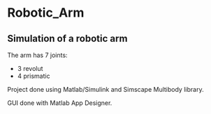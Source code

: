 # Robotic_Arm
## Simulation of a robotic arm 

The arm has 7 joints:
 - 3 revolut
 - 4 prismatic

Project done using Matlab/Simulink and Simscape Multibody library.

GUI done with Matlab App Designer.
